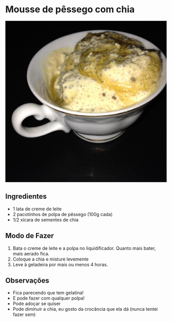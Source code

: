 # Mousse de pêssego com chia

![Mousse de pêssego com chia](images/mousse-de-pessego-com-chia.jpg)

## Ingredientes

* 1 lata de creme de leite
* 2 pacotinhos de polpa de pêssego (100g cada)
* 1/2 xícara de sementes de chia

## Modo de Fazer

1. Bata o creme de leite e a polpa no liquidificador. Quanto mais bater, mais aerado fica.
1. Coloque a chia e misture levemente
1. Leve à geladeira por mais ou menos 4 horas.

## Observações

* Fica parecendo que tem gelatina! 
* E pode fazer com qualquer polpa!
* Pode adoçar se quiser
* Pode diminuir a chia, eu gosto da crocância que ela dá (nunca tentei fazer sem)

